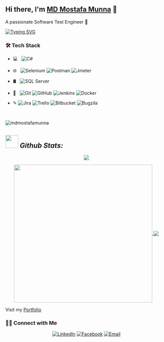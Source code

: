 ## Hi there, I'm [MD Mostafa Munna](/) 👋
A passionate Software Test Engineer 🚀 

[![Typing SVG](https://readme-typing-svg.herokuapp.com/?lines=I+am+Munna;I+am+a+Full+Stack+Software+QA+Engineer)](/)


<h3>🛠 Tech Stack</h3>

- 💻 &nbsp;
![C#](https://img.shields.io/badge/-Python-black?style=flat-square&logo=CSharp)



- 🌐 &nbsp; 
![Selenium](https://img.shields.io/badge/-Selenium-black?style=flat-square&logo=Selenium)
![Postman](https://img.shields.io/badge/-Postman-black?style=flat-square&logo=Postman)
![Jmeter](https://img.shields.io/badge/-Jmeter-black?style=flat-square&logo=JMeter)


- 🛢 &nbsp; 
![SQL Server](https://img.shields.io/badge/-PostgreSQL-black?style=flat-square&logo=sql)



- 🔧 &nbsp; 
![Git](https://img.shields.io/badge/-Git-black?style=flat-square&logo=git)
![GitHub](https://img.shields.io/badge/-GitHub-black?style=flat-square&logo=github)
![Jenkins](https://img.shields.io/badge/-Jenkins-black?style=flat-square&logo=jenkins)
![Docker](https://img.shields.io/badge/-Docker-black?style=flat-square&logo=Docker)

- &#x270E; 
![Jira](https://img.shields.io/badge/-Jira-black?style=flat-square&logo=Jira)
![Trello](https://img.shields.io/badge/-Trello-black?style=flat-square&logo=Trello)
![Bitbucket](https://img.shields.io/badge/-Bitbucket-black?style=flat-square&logo=Bitbucket)
![Bugzila](https://img.shields.io/badge/-Bugzila-black?style=flat-square&logo=Bugzila)
<!--
*aalhabib001/aalhabib001* is a ✨ special ✨ repository because its `README.md` (this file) appears on your GitHub profile.

Here are some ideas to get you started:

- 🔭 I’m currently working on ...
- 🌱 I’m currently learning ...
- 👯 I’m looking to collaborate on ...
- 🤔 I’m looking for help with ...
- 💬 Ask me about ...
- 📫 How to reach me: ...
- 😄 Pronouns: ...
- ⚡ Fun fact: ...
-->

<br/>

<p align="left"> <img src="https://komarev.com/ghpvc/?username=mdmostafamunna&label=Profile%20views&color=0e75b6&style=flat" alt="mdmostafamunna" /> </p>  
  
## <img src="https://media.giphy.com/media/ZCN6F3FAkwsyOGU2RS/giphy.gif" width="40"> *Github Stats:*

<p align="center">
   <img align="center" src="https://github-readme-streak-stats.herokuapp.com/?user=mdmostafamunna&theme=algolia&hide_border=false"/>
</p>

 <p align="center">
  <a href="https://github.com/mdmostafamunna">
   <img width="430" align="center" src="https://github-readme-stats.vercel.app/api?username=mdmostafamunna&show_icons=true&theme=algolia&count_private=true">
  </a>
  <a href="https://github.com/mdmostafamunna">
    <img align="center" src="https://github-readme-stats.anuraghazra1.vercel.app/api/top-langs/?username=mdmostafamunna&layout=compact&theme=algolia&langs_count=8" />
  </a>
 </p>

Visit my [Portfolio](/)

<h3> 🤝🏻 Connect with Me </h3>

<p align="center">
<!-- <a href="https://rashidulhasan.me/"><img alt="PortFolio" src="https://img.shields.io/badge/rashidulhasan.me-Portfolio-blue?style=flat-square&logo=google-chrome"></a> -->
<a href="https://www.linkedin.com/in/mdmostafamunna/"><img alt="LinkedIn" src="https://img.shields.io/badge/mdmostafamunna-linkedIn-brightgreen?style=flat-square&logo=linkedin"></a>
<a href="https://www.facebook.com/RashidulHasanRatul/"><img alt="Facebook" src="https://img.shields.io/badge/Munna Patwary-facebook-blue?style=flat&logo=facebook"></a>
<a href="mailto:mdmostafamunna.sqa@gmail.com"><img alt="Email" src="https://img.shields.io/badge/Email-mdmostafamunna.sqa@gmail.com-blue?style=flat-square&logo=gmail"></a>
</p>

<br/>



<br/>

<!--
<img src='https://random-memer.herokuapp.com/' title="Meme" alt="Please refresh the page if the meme doesn't show up.">
-->

